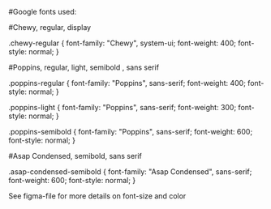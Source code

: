 #Google fonts used:

#Chewy, regular, display

<link rel="preconnect" href="https://fonts.googleapis.com">
<link rel="preconnect" href="https://fonts.gstatic.com" crossorigin>
<link href="https://fonts.googleapis.com/css2?family=Chewy&display=swap" rel="stylesheet">

.chewy-regular {
font-family: "Chewy", system-ui;
font-weight: 400;
font-style: normal;
}

#Poppins, regular, light, semibold , sans serif

<link rel="preconnect" href="https://fonts.googleapis.com">
<link rel="preconnect" href="https://fonts.gstatic.com" crossorigin>
<link href="https://fonts.googleapis.com/css2?family=Poppins:ital,wght@0,100;0,200;0,300;0,400;0,500;0,600;0,700;0,800;0,900;1,100;1,200;1,300;1,400;1,500;1,600;1,700;1,800;1,900&display=swap" rel="stylesheet">

.poppins-regular {
font-family: "Poppins", sans-serif;
font-weight: 400;
font-style: normal;
}

.poppins-light {
font-family: "Poppins", sans-serif;
font-weight: 300;
font-style: normal;
}

.poppins-semibold {
font-family: "Poppins", sans-serif;
font-weight: 600;
font-style: normal;
}

#Asap Condensed, semibold, sans serif

<link rel="preconnect" href="https://fonts.googleapis.com">
<link rel="preconnect" href="https://fonts.gstatic.com" crossorigin>
<link href="https://fonts.googleapis.com/css2?family=Asap+Condensed:ital,wght@0,200;0,300;0,400;0,500;0,600;0,700;0,800;0,900;1,200;1,300;1,400;1,500;1,600;1,700;1,800;1,900&display=swap" rel="stylesheet">

.asap-condensed-semibold {
font-family: "Asap Condensed", sans-serif;
font-weight: 600;
font-style: normal;
}

See figma-file for more details on font-size and color
